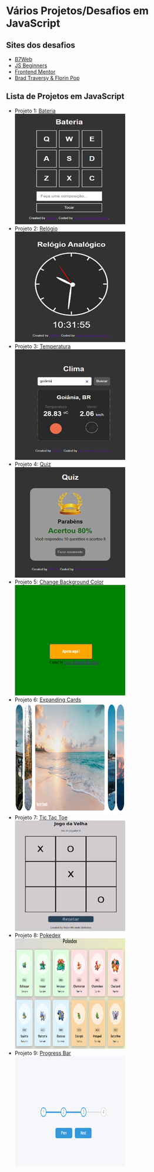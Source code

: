 # Vários Projetos/Desafios em JavaScript

## Sites dos desafios
 - [B7Web](https://b7web.com.br/fullstack/?ref=I24108426I&gclid=Cj0KCQjw7MGJBhD-ARIsAMZ0eetnVPns4VA30m5Jl4VE15oOA2nRe8FpGNaEfbPqcIhu3iCTNqWW06oaAhE6EALw_wcB)
 - [JS Beginners](https://jsbeginners.com/javascript-projects-for-beginners/)
 - [Frontend Mentor](https://www.frontendmentor.io/challenges)
 - [Brad Traversy & Florin Pop](https://github.com/bradtraversy/50projects50days)

## Lista de Projetos em JavaScript
 - Projeto 1: [Bateria](/projeto01) </br>
    <img src="./images/projeto01.PNG" width="300px" height="300px">
 - Projeto 2: [Relógio](/projeto02) </br>
    <img src="./images/projeto02.PNG" width="300px" height="300px">
 - Projeto 3: [Temperatura](/projeto03) </br>
    <img src="./images/projeto03.PNG" width="300px" height="300px">
 - Projeto 4: [Quiz](/projeto04) </br>
    <img src="./images/projeto04.PNG" width="300px" height="300px">
 - Projeto 5: [Change Background Color](/projeto05) </br>
    <img src="./images/projeto05.PNG" width="300px" height="300px">
 - Projeto 6: [Expanding Cards](/projeto06)</br>
    <img src="./images/projeto06.PNG" width="300px" height="300px">
 - Projeto 7: [Tic Tac Toe](/projeto07)</br>
    <img src="./images/projeto07.PNG" width="300px" height="300px">
 - Projeto 8: [Pokedex](/projeto08)</br>
    <img src="./images/projeto08.PNG" width="300px" height="300px">
- Projeto 9: [Progress Bar](/projeto09)</br>
    <img src="./images/projeto09.PNG" width="300px" height="300px">   
